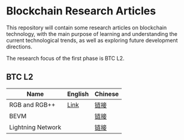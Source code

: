# Blockchain Research Articles

This repository will contain some research articles on blockchain technology, with the main purpose of learning and understanding the current technological trends, as well as exploring future development directions.

The research focus of the first phase is BTC L2.

## BTC L2

| Name  |  English | Chinese |
|---|---| --- |
| RGB and RGB++  | [Link](./articles/en/RGB/rgb-and-rgb-plusplus.md)  | [链接](./articles/zh/RGB/rgb-and-plusplus.md)|
| BEVM  |   | [链接](./articles/zh/BEVM/bevm.md) |
| Lightning Network  |   | [链接](./articles/zh/lightning/lightning-netwok.md) |
